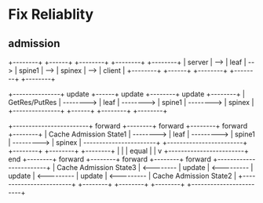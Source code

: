 # Fix Reliablity
## admission
    
+--------+     +------+     +--------+     +--------+     +--------+
| server | --> | leaf | --> | spine1 | --> | spinex | --> | client |
+--------+     +------+     +--------+     +--------+     +--------+

+---------------+  update   +------+  update   +--------+  update   +--------+
| GetRes/PutRes | --------> | leaf | --------> | spine1 | --------> | spinex |
+---------------+           +------+           +--------+           +--------+

+------------------------+  forward   +--------+  forward   +--------+  forward   +--------+
| Cache Admission State1 | -------->  |  leaf  | ---------> | spine1 | ---------> | spinex | -----------------------+
+------------------------+            +--------+            +--------+            +--------+                        |
            |                                                                                                       |
          equal                                                                                                     |
            |                                                                                                       v
+------------------------+    end     +--------+  forward   +--------+  forward   +--------+  forward   +------------------------+
| Cache Admission State3 | <--------  | update | <--------- | update | <--------- | update | <--------- | Cache Admission State2 |
+------------------------+            +--------+            +--------+            +--------+            +------------------------+
